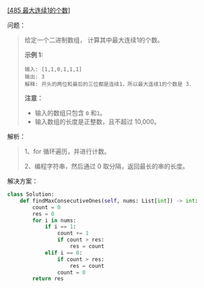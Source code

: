 [[485 最大连续1的个数]](https://leetcode-cn.com/problems/max-consecutive-ones/)

问题：

> 给定一个二进制数组， 计算其中最大连续1的个数。
>
> **示例 1:**
>
> ```
> 输入: [1,1,0,1,1,1]
> 输出: 3
> 解释: 开头的两位和最后的三位都是连续1，所以最大连续1的个数是 3.
> ```
>
> **注意：**
>
> - 输入的数组只包含 `0` 和`1`。
> - 输入数组的长度是正整数，且不超过 10,000。



解析：

> 1、for 循环遍历，并进行计数。
>
> 2、编程字符串，然后通过 0 取分隔，返回最长的串的长度。



解决方案：

```python
class Solution:
    def findMaxConsecutiveOnes(self, nums: List[int]) -> int:
        count = 0
        res = 0
        for i in nums:
            if i == 1:
                count += 1
                if count > res:
                    res = count
            elif i == 0:
                if count > res:
                    res = count
                count = 0
        return res
```

